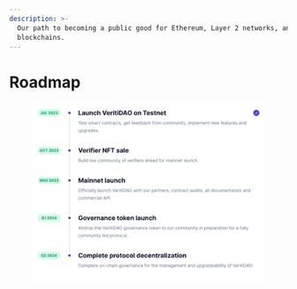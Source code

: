 ```yaml
---
description: >-
  Our path to becoming a public good for Ethereum, Layer 2 networks, and other
  blockchains.
---
```


# Roadmap

<figure><img src=".gitbook/assets/VeritiDAO roadmap.png" alt="VeritiDAO roadmap"><figcaption></figcaption></figure>
